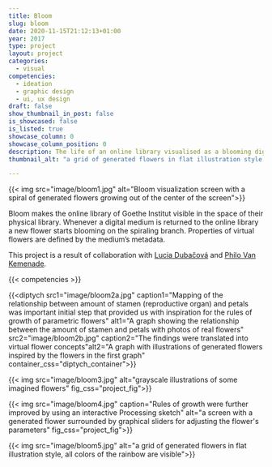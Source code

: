 ```yaml
---
title: Bloom
slug: bloom
date: 2020-11-15T21:12:13+01:00
year: 2017
type: project
layout: project
categories:
  - visual
competencies:
  - ideation
  - graphic design
  - ui, ux design
draft: false
show_thumbnail_in_post: false
is_showcased: false
is_listed: true
showcase_column: 0
showcase_column_position: 0
description: The life of an online library visualised as a blooming digital plant
thumbnail_alt: "a grid of generated flowers in flat illustration style, all colors of the rainbow are visible"

---
```


{{< img src="image/bloom1.jpg" alt="Bloom visualization screen with a spiral of generated flowers growing out of the center of the screen">}}

Bloom makes the online library of Goethe Institut visible in the space of their physical library. Whenever a digital medium is returned to the online library a new flower starts blooming on the spiraling branch. Properties of virtual flowers are defined by the medium’s metadata.

This project is a result of collaboration with [Lucia Dubačová](https://medium.com/@dubacova.lucia) and [Philo Van Kemenade](https://phivk.com/).

{{< competencies >}}

{{<diptych src1="image/bloom2a.jpg" caption1="Mapping of the relationship between amount of stamen (reproductive organ) and petals was important initial step that provided us with inspiration for the rules of growth of parametric flowers" alt1="A graph showing the relationship between the amount of stamen and petals with photos of real flowers" src2="image/bloom2b.jpg" caption2="The findings were translated into virtual flower concepts"alt2="A graph with illustrations of generated flowers inspired by the flowers in the first graph" container_css="diptych_container">}}

{{< img src="image/bloom3.jpg" alt="grayscale illustrations of some imagined flowers" fig_css="project_fig">}}

{{< img src="image/bloom4.jpg" caption="Rules of growth were further improved by using an interactive Processing sketch" alt="a screen with a generated flower surrounded by graphical sliders for adjusting the flower's parameters" fig_css="project_fig">}}

{{< img src="image/bloom5.jpg" alt="a grid of generated flowers in flat illustration style, all colors of the rainbow are visible">}}
